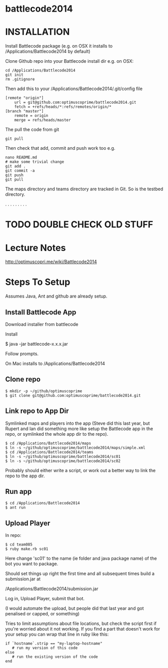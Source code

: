 battlecode2014
==============

INSTALLATION
============

Install Battlecode package (e.g. on OSX it installs to /Applications/Battlecode2014 by default)

Clone Github repo into your Battlecode install dir e.g. on OSX:

```
cd /Applications/Battlecode2014
git init
rm .gitignore
```

Then add this to your /Applications/Battlecode2014/.git/config file

```
[remote "origin"]
    url = git@github.com:optimuscoprime/battlecode2014.git
    fetch = +refs/heads/*:refs/remotes/origin/*
[branch "master"]
    remote = origin
    merge = refs/heads/master
```

The pull the code from git

```
git pull
```

Then check that add, commit and push work too e.g.

```
nano README.md
# make some trivial change
git add .
git commit -a
git push
git pull
```

The maps directory and teams directory are tracked in Git. So is the testbed directory.

.
.
.
.
.
.
.
.
.

TODO DOUBLE CHECK OLD STUFF
=========

Lecture Notes
=============

http://optimuscopri.me/wiki/Battlecode2014


Steps To Setup
==============

Assumes Java, Ant and github are already setup.

## Install Battlecode App

Download installer from battlecode

Install

$ java -jar battlecode-x.x.x.jar

Follow prompts.

On Mac installs to /Applications/Battlecode2014

## Clone repo

```
$ mkdir -p ~/github/optimuscoprime
$ git clone git@github.com:optimuscoprime/battlecode2014.git
```

## Link repo to App Dir

Symlinked maps and players into the app
(Steve did this last year, but Rupert and Ian did something more like setup
the Battlecode app in the repo, or symlinked the whole app dir to the repo).

```
$ cd /Applications/Battlecode2014/maps
$ ln -s ~/github/optimuscoprime/battlecode2014/maps/simple.xml
$ cd /Applications/Battlecode2014/teams
$ ln -s ~/github/optimuscoprime/battlecode2014/sc01
$ ln -s ~/github/optimuscoprime/battlecode2014/sc02
```

Probably should either write a script, or work out a better way to link
the repo to the app dir.

## Run app

```
$ cd /Applications/Battlecode2014
$ ant run
```

## Upload Player

In repo:

```
$ cd team085
$ ruby make.rb sc01
```

Here change 'sc01' to the name (ie folder and java package name) of the bot you want to package.

Should set things up right the first time and all subsequent times build a submission.jar at

/Applications/Battlecode2014/submission.jar

Log in, Upload Player, submit that bot.

(I would automate the upload, but people did that last year and got penalised or capped, or something)

Tries to limit assumptions about file locations, but check the script first if you're worried about it not working.
If you find a part that doesn't work for your setup you can wrap that line in ruby like this:

```
if `hostname`.strip == "my-laptop-hostname"
   # run my version of this code
else
   # run the existing version of the code
end
```



